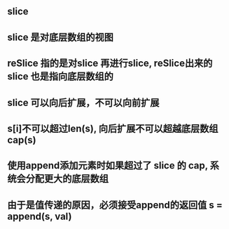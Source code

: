 ## slice
## slice 是对底层数组的视图
## reSlice 指的是对slice 再进行slice, reSlice出来的 slice 也是指向底层数组的
## slice 可以向后扩展，不可以向前扩展
## s[i]不可以超过len(s), 向后扩展不可以超越底层数组cap(s)
## 使用append添加元素时如果超过了 slice 的 cap, 系统会分配更大的底层数组
## 由于是值传递的原因，必须接受append的返回值 s = append(s, val)
